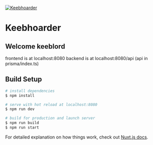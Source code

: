 <a href="https://keebhoarder.com"><img src="https://media0.giphy.com/media/5xaOcLwEvFOizxHVyVy/giphy.gif?cid=ecf05e47rojokoq3za44mysant3739tuiw418pke97on2vmd&rid=giphy.gif" title="Keebhoarder" alt="Keebhoarder"></a>

<!-- [![FVCproductions]https://media0.giphy.com/media/5xaOcLwEvFOizxHVyVy/giphy.gif?cid=ecf05e47rojokoq3za44mysant3739tuiw418pke97on2vmd&rid=giphy.gif)](https://keebhoarder.com) -->

# Keebhoarder

## Welcome keeblord

frontend is at localhost:8080
backend is at localhost:8080/api (api in prisma/index.ts)

## Build Setup

```bash
# install dependencies
$ npm install

# serve with hot reload at localhost:8080
$ npm run dev

# build for production and launch server
$ npm run build
$ npm run start
```

For detailed explanation on how things work, check out [Nuxt.js docs](https://nuxtjs.org).
